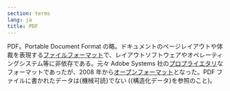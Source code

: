 ```yaml
---
section: terms
lang: ja
title: PDF
---
```


PDF。Portable Document Format の略。ドキュメントのページレイアウトや体裁を表現する[ファイルフォーマット](/glossary/ja/terms/file-format/)で、レイアウトソフトウェアやオペレーティングシステム等に非依存である。元々 Adobe Systems 社の[プロプライエタリ](/glossary/ja/terms/proprietary/)なフォーマットであったが、2008 年から[オープンフォーマット](/glossary/ja/terms/open-format/)となった。PDF ファイルに書かれたデータは{機械可読}でない ({構造化データ}を参照のこと)。
